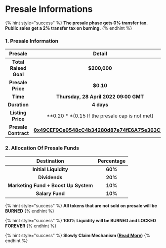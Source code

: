 # Presale Informations

{% hint style="success" %}
**The presale phase gets 0% transfer tax. Public sales get a 2% transfer tax on burning.**
{% endhint %}

### **1. Presale Information** <a href="#1-presale-information" id="1-presale-information"></a>

|        Presale        |                                                                Detail                                                                |
| :-------------------: | :----------------------------------------------------------------------------------------------------------------------------------: |
| **Total Raised Goal** |                                                             **​$200,000**                                                            |
|   **Presale Price**   |                                                              **​$0.10**                                                              |
|        **Time**       |                                                 **Thursday, 28 April 2022 09:00 GMT**                                                |
|      **Duration**     |                                                              **4 days**                                                              |
|   **Listing Price**   |                                           ​**$0.20** ($0.15 If the presale cap is not met)                                           |
|  **Presale Contract** | ****[**0x49CEF9Ce0548cC4b34280d87e74fE6A75e363C7a**](https://polygonscan.com/address/0x49cef9ce0548cc4b34280d87e74fe6a75e363c7a)**** |



### **2. Allocation Of Presale Funds**

|              Destination             | Percentage |
| :----------------------------------: | :--------: |
|         **Initial Liquidity**        |   **60%**  |
|             **Dividends**            |   **20%**  |
| **Marketing Fund + Boost Up System** |   **10%**  |
|            **Salary Fund**           |   **10%**  |

{% hint style="success" %}
**All tokens that are not sold on presale will be BURNED**
{% endhint %}

{% hint style="success" %}
**100% Liquidity will be BURNED and LOCKED FOREVER**
{% endhint %}

{% hint style="success" %}
**Slowly Claim Mechanism (**[**Read More**](claim-mechanism.md)**)**
{% endhint %}
